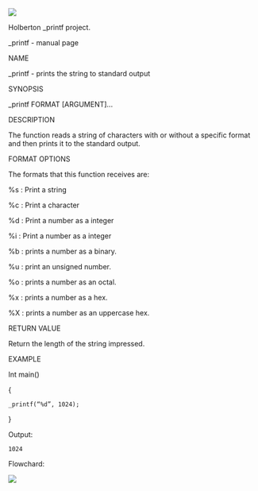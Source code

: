 <img src=https://imgur.com/HBL8i9J.png/>

Holberton _printf project.

_printf - manual page


NAME

_printf - prints the string to standard output

SYNOPSIS

_printf FORMAT [ARGUMENT]...


DESCRIPTION

The function reads a string of characters with or without a specific format and then prints it to the standard output.

FORMAT OPTIONS

The formats that this function receives are:

%s : Print a string

%c : Print a character

%d : Print a number as a integer

%i : Print a number as a integer

%b : prints a number as a binary.

%u : print an unsigned number.

%o : prints a number as an octal.

%x : prints a number as a hex.

%X : prints a number as an uppercase hex.

RETURN VALUE 

Return the length of the string impressed.

EXAMPLE

Int main()

  {

    _printf(“%d”, 1024);
  
  }

Output:

	1024

Flowchard:

<img src=https://imgur.com/UF1CgaX.png/>
